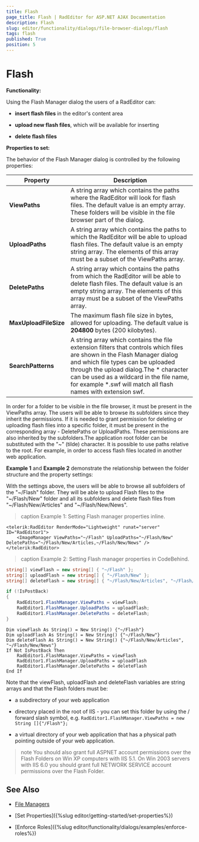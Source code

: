 ```yaml
---
title: Flash
page_title: Flash | RadEditor for ASP.NET AJAX Documentation
description: Flash
slug: editor/functionality/dialogs/file-browser-dialogs/flash
tags: flash
published: True
position: 5
---
```


# Flash

**Functionality:**

Using the Flash Manager dialog the users of a RadEditor can:

* **insert flash files** in the editor's content area

* **upload new flash files**, which will be available for inserting

* **delete flash files**

**Properties to set:**

The behavior of the Flash Manager dialog is controlled by the following properties:  

|  **Property**  |  **Description**  |
| ------ | ------ |
| **ViewPaths** |A string array which contains the paths where the RadEditor will look for flash files. The default value is an empty array. These folders will be visible in the file browser part of the dialog.|
| **UploadPaths** |A string array which contains the paths to which the RadEditor will be able to upload flash files. The default value is an empty string array. The elements of this array must be a subset of the ViewPaths array.|
| **DeletePaths** |A string array which contains the paths from which the RadEditor will be able to delete flash files. The default value is an empty string array. The elements of this array must be a subset of the ViewPaths array.|
| **MaxUploadFileSize** |The maximum flash file size in bytes, allowed for uploading. The default value is **204800** bytes (200 kilobytes).|
| **SearchPatterns** |A string array which contains the file extension filters that controls which files are shown in the Flash Manager dialog and which file types can be uploaded through the upload dialog.The * character can be used as a wildcard in the file name, for example *.swf will match all flash names with extension swf.|

In order for a folder to be visible in the file browser, it must be present in the ViewPaths array. The users will be able to browse its subfolders since they inherit the permissions. If it is needed to grant permission for deleting or uploading flash files into a specific folder, it must be present in the corresponding array - DeletePaths or UploadPaths. These permissions are also inherited by the subfolders.The application root folder can be substituted with the "~" (tilde) character. It is possible to use paths relative to the root. For example, in order to access flash files located in another web application.

**Example 1** and **Example 2** demonstrate the relationship between the folder structure and the property settings:

With the settings above, the users will be able to browse all subfolders of the "~/Flash" folder. They will be able to upload Flash files to the "~/Flash/New" folder and all its subfolders and delete flash files from "~/Flash/New/Articles" and "~/Flash/New/News".

>caption Example 1: Setting Flash manager properties inline.

````ASP.NET
<telerik:RadEditor RenderMode="Lightweight" runat="server" ID="RadEditor1">
	<ImageManager ViewPaths="~/Flash" UploadPaths="~/Flash/New" DeletePaths="~/Flash/New/Articles,~/Flash/New/News" />
</telerik:RadEditor>
````



>caption Example 2: Setting Flash manager properties in CodeBehind.

````C#
string[] viewFlash = new string[] { "~/Flash" };
string[] uploadFlash = new string[] { "~/Flash/New" };
string[] deleteFlash = new string[] { "~/Flash/New/Articles", "~/Flash/New/News" };

if (!IsPostBack)
{
	RadEditor1.FlashManager.ViewPaths = viewFlash;
	RadEditor1.FlashManager.UploadPaths = uploadFlash;
	RadEditor1.FlashManager.DeletePaths = deleteFlash;
} 	
````
````VB
Dim viewFlash As String() = New String() {"~/Flash"}
Dim uploadFlash As String() = New String() {"~/Flash/New"}
Dim deleteFlash As String() = New String() {"~/Flash/New/Articles", "~/Flash/New/News"}
If Not IsPostBack Then
	RadEditor1.FlashManager.ViewPaths = viewFlash
	RadEditor1.FlashManager.UploadPaths = uploadFlash
	RadEditor1.FlashManager.DeletePaths = deleteFlash
End If
````

Note that the viewFlash, uploadFlash and deleteFlash variables are string arrays and that the Flash folders must be:

* a subdirectory of your web application

* directory placed in the root of IIS - you can set this folder by using the / forward slash symbol, e.g. `RadEditor1.FlashManager.ViewPaths = new String []{"/Flash"};`

* a virtual directory of your web application that has a physical path pointing outside of your web application.

>note You should also grant full ASPNET account permissions over the Flash Folders on Win XP computers with IIS 5.1. On Win 2003 servers with IIS 6.0 you should grant full NETWORK SERVICE account permissions over the Flash Folder.


## See Also

 * [File Managers](https://demos.telerik.com/aspnet/prometheus/Editor/Examples/FileManagers/DefaultCS.aspx)

 * [Set Properties]({%slug editor/getting-started/set-properties%})

 * [Enforce Roles]({%slug editor/functionality/dialogs/examples/enforce-roles%})
